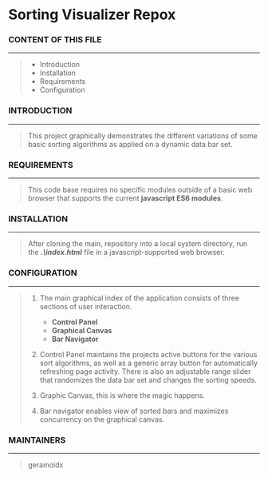 # Sorting Visualizer Repox

### **CONTENT OF THIS FILE**
***
> - Introduction
> - Installation
> - Requirements
> - Configuration

### **INTRODUCTION**
***
> This project graphically demonstrates the different variations of some basic sorting algorithms as applied on a dynamic data bar set.

### **REQUIREMENTS**
***
> This code base requires no specific modules outside of a basic web browser that supports the current **javascript ES6 modules**.

### **INSTALLATION**
***
> After cloning the main, repository into a local system directory, run the ***.\index.html*** file in a javascript-supported web browser.

### **CONFIGURATION**
***
> 1. The main graphical index of the application consists of three sections of user interaction.
>     - **Control Panel**
>     - **Graphical Canvas**
>     - **Bar Navigator**
>
> 2. Control Panel maintains the projects active buttons for the various sort algorithms, as well as a generic array button for automatically refreshing page activity. There is also an adjustable range slider that randomizes the data bar set and changes the sorting speeds.
> 3. Graphic Canvas, this is where the magic happens.
> 4. Bar navigator enables view of sorted bars and maximizes concurrency on the graphical canvas.

### **MAINTAINERS**
***
> geramoidx

